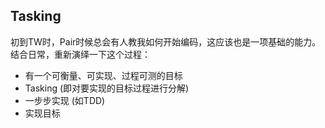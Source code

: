 Tasking
---

初到TW时，Pair时候总会有人教我如何开始编码，这应该也是一项基础的能力。结合日常，重新演绎一下这个过程：

 - 有一个可衡量、可实现、过程可测的目标
 - Tasking (即对要实现的目标过程进行分解)
 - 一步步实现 (如TDD)
 - 实现目标
 